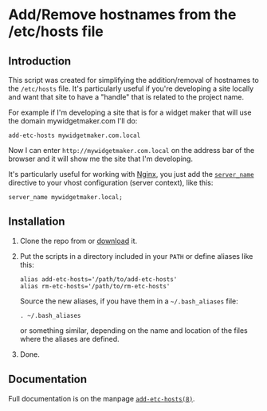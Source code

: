 # Add/Remove hostnames from the /etc/hosts file

## Introduction

This script was created for simplifying the addition/removal of
hostnames to the `/etc/hosts` file. It's particularly useful if you're
developing a site locally and want that site to have a "handle" that
is related to the project name.

For example if I'm developing a site that is for a widget maker that
will use the domain mywidgetmaker.com I'll do:

    add-etc-hosts mywidgetmaker.com.local
   
Now I can enter `http://mywidgetmaker.com.local` on the address bar of the
browser and it will show me the site that I'm developing.

It's particularly useful for working with [Nginx](http://nginx.org), 
you just add the
[`server_name`](http://wiki.nginx.org/HttpCoreModule#server_name)
directive to your vhost configuration (server context), like this:

    server_name mywidgetmaker.local;  

## Installation

 1. Clone the repo from []() or [download]() it.
 
 2. Put the scripts in a directory included in your `PATH` or define
    aliases like this:
        
        alias add-etc-hosts='/path/to/add-etc-hosts'
        alias rm-etc-hosts='/path/to/rm-etc-hosts'
        
    Source the new aliases, if you have them in a `~/.bash_aliases` file:
    
        . ~/.bash_aliases
        
    or something similar, depending on the name and location of the
    files where the aliases are defined.    
        
 3. Done.
 
## Documentation
 
Full documentation is on the  manpage [`add-etc-hosts(8)`](http://github.perusio.org/add-etc-hosts).
